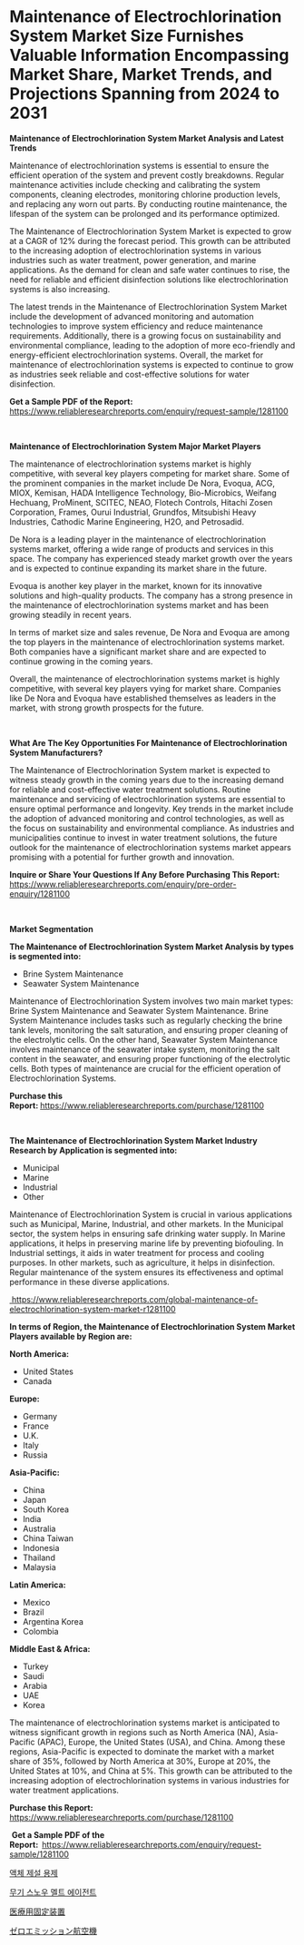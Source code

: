 <p><h1>Maintenance of Electrochlorination System Market Size Furnishes Valuable Information Encompassing Market Share, Market Trends, and Projections Spanning from 2024 to 2031</h1></p><p><strong>Maintenance of Electrochlorination System Market Analysis and Latest Trends</strong></p>
<p><p>Maintenance of electrochlorination systems is essential to ensure the efficient operation of the system and prevent costly breakdowns. Regular maintenance activities include checking and calibrating the system components, cleaning electrodes, monitoring chlorine production levels, and replacing any worn out parts. By conducting routine maintenance, the lifespan of the system can be prolonged and its performance optimized.</p><p>The Maintenance of Electrochlorination System Market is expected to grow at a CAGR of 12% during the forecast period. This growth can be attributed to the increasing adoption of electrochlorination systems in various industries such as water treatment, power generation, and marine applications. As the demand for clean and safe water continues to rise, the need for reliable and efficient disinfection solutions like electrochlorination systems is also increasing.</p><p>The latest trends in the Maintenance of Electrochlorination System Market include the development of advanced monitoring and automation technologies to improve system efficiency and reduce maintenance requirements. Additionally, there is a growing focus on sustainability and environmental compliance, leading to the adoption of more eco-friendly and energy-efficient electrochlorination systems. Overall, the market for maintenance of electrochlorination systems is expected to continue to grow as industries seek reliable and cost-effective solutions for water disinfection.</p></p>
<p><strong>Get a Sample PDF of the Report:&nbsp;</strong> <a href="https://www.reliableresearchreports.com/enquiry/request-sample/1281100">https://www.reliableresearchreports.com/enquiry/request-sample/1281100</a></p>
<p>&nbsp;</p>
<p><strong>Maintenance of Electrochlorination System Major Market Players</strong></p>
<p><p>The maintenance of electrochlorination systems market is highly competitive, with several key players competing for market share. Some of the prominent companies in the market include De Nora, Evoqua, ACG, MIOX, Kemisan, HADA Intelligence Technology, Bio-Microbics, Weifang Hechuang, ProMinent, SCITEC, NEAO, Flotech Controls, Hitachi Zosen Corporation, Frames, Ourui Industrial, Grundfos, Mitsubishi Heavy Industries, Cathodic Marine Engineering, H2O, and Petrosadid.</p><p>De Nora is a leading player in the maintenance of electrochlorination systems market, offering a wide range of products and services in this space. The company has experienced steady market growth over the years and is expected to continue expanding its market share in the future. </p><p>Evoqua is another key player in the market, known for its innovative solutions and high-quality products. The company has a strong presence in the maintenance of electrochlorination systems market and has been growing steadily in recent years.</p><p>In terms of market size and sales revenue, De Nora and Evoqua are among the top players in the maintenance of electrochlorination systems market. Both companies have a significant market share and are expected to continue growing in the coming years.</p><p>Overall, the maintenance of electrochlorination systems market is highly competitive, with several key players vying for market share. Companies like De Nora and Evoqua have established themselves as leaders in the market, with strong growth prospects for the future.</p></p>
<p>&nbsp;</p>
<p><strong>What Are The Key Opportunities For Maintenance of Electrochlorination System Manufacturers?</strong></p>
<p><p>The Maintenance of Electrochlorination System market is expected to witness steady growth in the coming years due to the increasing demand for reliable and cost-effective water treatment solutions. Routine maintenance and servicing of electrochlorination systems are essential to ensure optimal performance and longevity. Key trends in the market include the adoption of advanced monitoring and control technologies, as well as the focus on sustainability and environmental compliance. As industries and municipalities continue to invest in water treatment solutions, the future outlook for the maintenance of electrochlorination systems market appears promising with a potential for further growth and innovation.</p></p>
<p><strong>Inquire or Share Your Questions If Any Before Purchasing This Report:</strong> <a href="https://www.reliableresearchreports.com/enquiry/pre-order-enquiry/1281100">https://www.reliableresearchreports.com/enquiry/pre-order-enquiry/1281100</a></p>
<p>&nbsp;</p>
<p><strong>Market Segmentation</strong></p>
<p><strong>The Maintenance of Electrochlorination System Market Analysis by types is segmented into:</strong></p>
<p><ul><li>Brine System Maintenance</li><li>Seawater System Maintenance</li></ul></p>
<p><p>Maintenance of Electrochlorination System involves two main market types: Brine System Maintenance and Seawater System Maintenance. Brine System Maintenance includes tasks such as regularly checking the brine tank levels, monitoring the salt saturation, and ensuring proper cleaning of the electrolytic cells. On the other hand, Seawater System Maintenance involves maintenance of the seawater intake system, monitoring the salt content in the seawater, and ensuring proper functioning of the electrolytic cells. Both types of maintenance are crucial for the efficient operation of Electrochlorination Systems.</p></p>
<p><strong>Purchase this Report:&nbsp;</strong><a href="https://www.reliableresearchreports.com/purchase/1281100">https://www.reliableresearchreports.com/purchase/1281100</a></p>
<p>&nbsp;</p>
<p><strong>The Maintenance of Electrochlorination System Market Industry Research by Application is segmented into:</strong></p>
<p><ul><li>Municipal</li><li>Marine</li><li>Industrial</li><li>Other</li></ul></p>
<p><p>Maintenance of Electrochlorination System is crucial in various applications such as Municipal, Marine, Industrial, and other markets. In the Municipal sector, the system helps in ensuring safe drinking water supply. In Marine applications, it helps in preserving marine life by preventing biofouling. In Industrial settings, it aids in water treatment for process and cooling purposes. In other markets, such as agriculture, it helps in disinfection. Regular maintenance of the system ensures its effectiveness and optimal performance in these diverse applications.</p></p>
<p><a href="https://www.reliableresearchreports.com/global-maintenance-of-electrochlorination-system-market-r1281100">&nbsp;https://www.reliableresearchreports.com/global-maintenance-of-electrochlorination-system-market-r1281100</a></p>
<p><strong>In terms of Region, the Maintenance of Electrochlorination System Market Players available by Region are:</strong></p>
<p>
    <p> <strong> North America: </strong>
        <ul>
            <li>United States</li>
            <li>Canada</li>
        </ul>
        </p> 
    <p> <strong> Europe: </strong>
        <ul>
            <li>Germany</li>
            <li>France</li>
            <li>U.K.</li>
            <li>Italy</li>
            <li>Russia</li>
        </ul>
        </p> 
    <p> <strong> Asia-Pacific: </strong>
        <ul>
            <li>China</li>
            <li>Japan</li>
            <li>South Korea</li>
            <li>India</li>
            <li>Australia</li>
            <li>China Taiwan</li>
            <li>Indonesia</li>
            <li>Thailand</li>
            <li>Malaysia</li>
        </ul>
        </p> 
    <p> <strong> Latin America: </strong>
        <ul>
            <li>Mexico</li>
            <li>Brazil</li>
            <li>Argentina Korea</li>
            <li>Colombia</li>
        </ul>
        </p> 
    <p> <strong> Middle East & Africa: </strong>
        <ul>
            <li>Turkey</li>
            <li>Saudi</li>
            <li>Arabia</li>
            <li>UAE</li>
            <li>Korea</li>
        </ul>
    </p>
    </p>
<p><p>The maintenance of electrochlorination systems market is anticipated to witness significant growth in regions such as North America (NA), Asia-Pacific (APAC), Europe, the United States (USA), and China. Among these regions, Asia-Pacific is expected to dominate the market with a market share of 35%, followed by North America at 30%, Europe at 20%, the United States at 10%, and China at 5%. This growth can be attributed to the increasing adoption of electrochlorination systems in various industries for water treatment applications.</p></p>
<p><strong>Purchase this Report: </strong><a href="https://www.reliableresearchreports.com/purchase/1281100">https://www.reliableresearchreports.com/purchase/1281100</a></p>
<p>&nbsp;<strong>Get a Sample PDF of the Report:&nbsp;&nbsp;</strong><a href="https://www.reliableresearchreports.com/enquiry/request-sample/1281100">https://www.reliableresearchreports.com/enquiry/request-sample/1281100</a></p>
<p><strong></strong></p>
<p><p><a href="https://github.com/vss5505pa7z1p/Market-Research-Report-List-2/blob/main/992546790277.md">액체 제설 용제</a></p><p><a href="https://github.com/konokaryan/Market-Research-Report-List-1/blob/main/238963290276.md">무기 스노우 멜트 에이전트</a></p><p><a href="https://github.com/reliezer65/Market-Research-Report-List-1/blob/main/272292898845.md">医療用固定装置</a></p><p><a href="https://github.com/tanyaali3/Market-Research-Report-List-1/blob/main/737556098846.md">ゼロエミッション航空機</a></p></p>